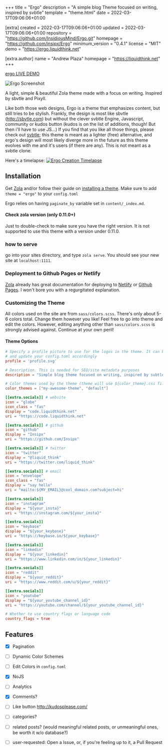 
+++
title = "Ergo"
description = "A simple blog Theme focused on writing, inspired by svbtle"
template = "theme.html"
date = 2022-03-17T09:06:06+01:00

[extra]
created = 2022-03-17T09:06:06+01:00
updated = 2022-03-17T09:06:06+01:00
repository = "https://github.com/InsidiousMind/Ergo.git"
homepage = "https://github.com/insipx/Ergo"
minimum_version = "0.4.1"
license = "MIT"
demo = "https://ergo.liquidthink.net"

[extra.author]
name = "Andrew Plaza"
homepage = "https://liquidthink.net"
+++        

[ergo LIVE DEMO](http://ergo.liquidthink.net)



![Ergo Screenshot](https://i.imgur.com/l182IYg.jpg)

A light, simple & beautiful Zola theme made with a focus on writing. Inspired by sbvtle and Pixyll.

Like both those web designs, Ergo is a theme that emphasizes content, but still tries to be stylish. Frankly, the design is
most like sbvtle (http://sbvtle.com) but without the clever svbtle Engine, Javascript, community or kudos button (kudos is on the list of additions, though! But then i'll have to use JS...)
If you find that you like all those things, please check out [svbtle](http://svbtle.com); this theme is meant as a lighter (free) alternative,
and ergo's design will most likely diverge more in the future as this theme evolves with me and it's users (if there are any).
This is not meant as a svbtle clone.


Here's a timelapse:
[![Ergo Creation Timelapse](https://img.youtube.com/vi/ogEjvM-v_-s/0.jpg)](https://www.youtube.com/watch?v=ogEjvM-v_-s)


## Installation
Get [Zola](https://www.getzola.org/) and/or follow their guide on [installing a theme](https://www.getzola.org/documentation/themes/installing-and-using-themes/).
Make sure to add `theme = "ergo"` to your `config.toml`

Ergo relies on having `paginate_by` variable set in `content/_index.md`.

#### Check zola version (only 0.11.0+)
Just to double-check to make sure you have the right version. It is not supported to use this theme with a version under 0.11.0.

### how to serve
go into your sites directory, and type `zola serve`. You should see your new site at `localhost:1111`.

### Deployment to Github Pages or Netlify
[Zola](https://www.getzola.org) already has great documentation for deploying to [Netlify](https://www.getzola.org/documentation/deployment/netlify/) or [Github Pages](https://www.getzola.org/documentation/deployment/github-pages/). I won't bore you with a regurgitated explanation.

### Customizing the Theme
All colors used on the site are from `sass/colors.scss`. There's only about 5-6 colors total.
Change them however you like! Feel free to go into theme and edit the colors. However, editing anything other than `sass/colors.scss` is strongly advised against. Continue at your own peril!

#### Theme Options
```toml
# Specify a profile picture to use for the logos in the theme. It can be svg, png, jpg, whatever, just make sure to copy the logo you want and put it in img/${YOUR_PROFILE}.*
# and update your config.toml accordingly
profile = 'profile.svg'

# Description. This is needed for SEO/site metadata purposes
description = "Simple blog theme focused on writing, inspired by svbtle"

# Color themes used by the theme (theme will use ${color_theme}.css file, generated by SASS or SCSS file with the same name). Defaults to ["default"]. User can choose either of them, default theme is the first in list.
color_themes = ["my-awesome-theme", "default"]

[[extra.socials]] # website
icon = "globe"
icon_class = "fas"
display = "code.liquidthink.net"
uri = "https://code.liquidthink.net"

[[extra.socials]] # github
icon = "github"
display = "Insipx"
uri = "https://github.com/Insipx"

[[extra.socials]] # twitter
icon = "twitter"
display = "@liquid_think"
uri = "https://twitter.com/liquid_think"

[[extra.socials]] # email
icon = "envelope"
icon_class = "fas"
display = "say hello"
uri = "mailto:${MY_EMAIL}@cool_domain.com?subject=hi"

[[extra.socials]]
icon = "instagram"
display = "${your_insta}"
uri = "https://instagram.com/${your_insta}"

[[extra.socials]]
icon = "keybase"
display = "${your_keybase}"
uri = "https://keybase.io/${your_keybase}"

[[extra.socials]]
icon = "linkedin"
display = "${your_linkedin}"
uri = "https://www.linkedin.com/in/${your_linkedin}"

[[extra.socials]]
icon = "reddit"
display = "${your_reddit}"
uri = "https://www.reddit.com/u/${your_reddit}"

[[extra.socials]]
icon = "youtube"
display = "${your_youtube_channel_id}"
uri = "https://youtube.com/channel/${your_youtube_channel_id}"

# Whether to use country flags or language code
country_flags = true
```

## Features
  - [x] Pagination
  - [ ] Dynamic Color Schemes
  - [ ] Edit Colors in `config.toml`
  - [x] NoJS
  - [ ] Analytics
  - [x] Comments?
  - [ ] Like button http://kudosplease.com/
  - [ ] categories?
  - [ ] related posts? (would meaningful related posts, or unmeaningful ones, be worth it w/o database?)
  - [ ] user-requested: Open a Issue, or, if you're feeling up to it, a Pull Request

        